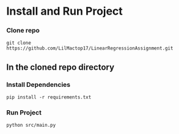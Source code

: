 # Install and Run Project
### Clone repo
```console
git clone https://github.com/LilMactop17/LinearRegressionAssignment.git
```
## In the cloned repo directory

### Install Dependencies
```console
pip install -r requirements.txt
```

### Run Project
```console
python src/main.py
```
